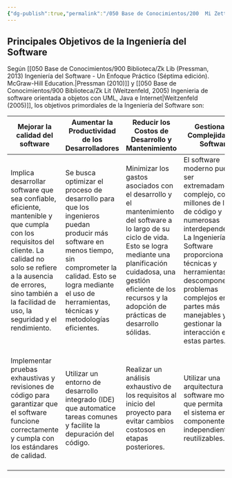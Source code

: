 ```yaml
---
{"dg-publish":true,"permalink":"/050 Base de Conocimientos/200  Mi Zettelkasten/100 Docencia/IS1/2025/Clase 02 Introducción a la Ingeniería del Software/Zk Principales Objetivos de la Ingeniería del Software/","tags":["ingenieríaDelSoftware"]}
---
```


## Principales Objetivos de la Ingeniería del Software
Según [[050 Base de Conocimientos/900 Biblioteca/Zk Lib (Pressman, 2013) Ingeniería del Software - Un Enfoque Práctico (Séptima edición). McGraw-Hill Education.\|Pressman (2010)]] y [[050 Base de Conocimientos/900 Biblioteca/Zk Lit (Weitzenfeld, 2005) Ingenieria de software orientada a objetos con UML, Java e Internet\|Weitzenfeld (2005)]], los objetivos primordiales de la Ingeniería del Software son:

| Mejorar la calidad del software                                                                                                                                                                                                               | Aumentar la Productividad de los Desarrolladores                                                                                                                                                                                 | Reducir los Costos de Desarrollo y Mantenimiento                                                                                                                                                                                                             | Gestionar la Complejidad del Software                                                                                                                                                                                                                                                                   | Cumplir los Plazos y Presupuestos                                                                                                                                                                                     |
| --------------------------------------------------------------------------------------------------------------------------------------------------------------------------------------------------------------------------------------------- | -------------------------------------------------------------------------------------------------------------------------------------------------------------------------------------------------------------------------------- | ------------------------------------------------------------------------------------------------------------------------------------------------------------------------------------------------------------------------------------------------------------ | ------------------------------------------------------------------------------------------------------------------------------------------------------------------------------------------------------------------------------------------------------------------------------------------------------- | --------------------------------------------------------------------------------------------------------------------------------------------------------------------------------------------------------------------- |
| Implica desarrollar software que sea confiable, eficiente, mantenible y que cumpla con los requisitos del cliente. La calidad no solo se refiere a la ausencia de errores, sino también a la facilidad de uso, la seguridad y el rendimiento. | Se busca optimizar el proceso de desarrollo para que los ingenieros puedan producir más software en menos tiempo, sin comprometer la calidad. Esto se logra mediante el uso de herramientas, técnicas y metodologías eficientes. | Minimizar los gastos asociados con el desarrollo y el mantenimiento del software a lo largo de su ciclo de vida. Esto se logra mediante una planificación cuidadosa, una gestión eficiente de los recursos y la adopción de prácticas de desarrollo sólidas. | El software moderno puede ser extremadamente complejo, con millones de líneas de código y numerosas interdependencias. La Ingeniería del Software proporciona técnicas y herramientas para descomponer problemas complejos en partes más manejables y para gestionar la interacción entre estas partes. | Es fundamental entregar el software a tiempo y dentro del presupuesto asignado. Esto requiere una planificación cuidadosa, una gestión eficiente de los riesgos y un seguimiento constante del progreso del proyecto. |
| Implementar pruebas exhaustivas y revisiones de código para garantizar que el software funcione correctamente y cumpla con los estándares de calidad.                                                                                         | Utilizar un entorno de desarrollo integrado (IDE) que automatice tareas comunes y facilite la depuración del código.                                                                                                             | Realizar un análisis exhaustivo de los requisitos al inicio del proyecto para evitar cambios costosos en etapas posteriores.                                                                                                                                 | Utilizar una arquitectura de software modular que permita dividir el sistema en componentes independientes y reutilizables.                                                                                                                                                                             | Utilizar una metodología ágil que permita adaptarse a los cambios en los requisitos y entregar versiones funcionales del software de forma iterativa.                                                                 |
